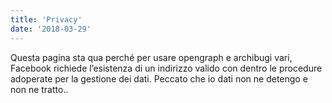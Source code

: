 ```yaml
---
title: 'Privacy'
date: '2018-03-29'
---
```


Questa pagina sta qua perché per usare opengraph e archibugi vari, Facebook richiede l’esistenza di un indirizzo valido con dentro le procedure adoperate per la gestione dei dati. Peccato che io dati non ne detengo e non ne tratto..